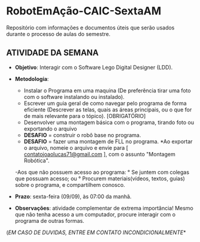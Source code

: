# RobotEmAção-CAIC-SextaAM
Repositório com informações e documentos úteis que serão usados durante o processo de aulas do semestre.

## ATIVIDADE DA SEMANA



- **Objetivo**: Interagir com o Software Lego Digital Designer (LDD).

- **Metodologia**:
	- Instalar o Programa em uma maquina (De preferência tirar uma foto com o software instalando ou instalado).
	- Escrever um guia geral de como navegar pelo programa de forma eficiente (Descrever as telas, quais as áreas principais, ou o que for de mais relevante para o tópico). [OBRIGATÓRIO]
	- Desenvolver uma montagem básica com o programa, tirando foto ou exportando o arquivo
	- __**DESAFIO**__ = construir o robô base no programa.
	- __**DESAFIO**__ = fazer uma montagem de FLL no programa.
		*Ao exportar o arquivo, nomeie o arquivo e envie para [ contatojoaolucas71@gmail.com ], com o assunto "Montagem Robótica".

	-Aos que não possuem acesso ao programa:
		° Se juntem com colegas que possuam acesso; ou
		° Procurem materiais(vídeos, textos, guias) sobre o programa, e compartilhem conosco.

- **Prazo**: sexta-feira (09/09), às 07:00 da manhã. 

- **Observações**: atividade complementar de extrema importância! Mesmo que não tenha acesso a um computador, procure interagir com o programa de outras formas.

(*EM CASO DE DUVIDAS, ENTRE EM CONTATO _INCONDICIONALMENTE_**